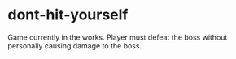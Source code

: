 # dont-hit-yourself
Game currently in the works. Player must defeat the boss without personally causing damage to the boss.
